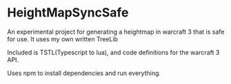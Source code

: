 # HeightMapSyncSafe

An experimental project for generating a heightmap in warcraft 3 that is safe for use.
It uses my own written TreeLib

Included is TSTL(Typescript to lua), and code definitions for the warcraft 3 API.

Uses npm to install dependencies and run everything.
